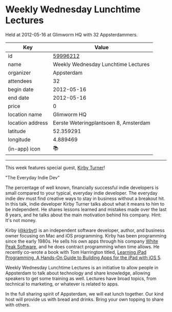 # Weekly Wednesday Lunchtime Lectures
Held at 2012-05-16 at Glimworm HQ with 32 Appsterdammers.
        
|Key|Value
|---|---|
|id|[59996212](https://www.meetup.com/appsterdam/events/59996212/)|
|name|Weekly Wednesday Lunchtime Lectures|
|organizer|Appsterdam|
|attendees|32|
|begin date|2012-05-16|
|end date|2012-05-16|
|price|0|
|location name|Glimworm HQ|
|location address|Eerste Weteringplantsoen 8, Amsterdam|
|latitude|52.359291|
|longitude|4.889469|
|(in-app) icon|📚|

---

This week features special guest, [Kirby Turner](http://www.kirbyturner.com/)!

"The Everyday Indie Dev"

The percentage of well known, financially successful indie developers is small compared to your typical, everyday indie developer. The everyday indie dev must find creative ways to stay in business without a breakout hit. In this talk, indie developer Kirby Turner talks about what it means to him to be independent. He shares lessons learned and mistakes made over the last 8 years, and he talks about the main motivation behind his company. Hint: It's not money.

Kirby ([@kirbyt](https://twitter.com/#%21/kirbyt)) is an independent software developer, author, and business owner focusing on Mac and iOS programming. Kirby has been programming since the early 1980s. He sells his own apps through his company [White Peak Software](http://whitepeaksoftware.com/), and he does contract programming when time allows. He recently co-wrote a book with Tom Harrington titled, [Learning iPad Programming, A Hands-On Guide to Building Apps for the iPad with iOS 5](http://www.amazon.com/Learning-iPad-Programming-Hands--Building/dp/0321750403/ref=la_B004FVC530_1_1?ie=UTF8&qid=1336940899&sr=1-1).

Weekly Wednesday Lunchtime Lectures is an initiative to allow people in Appsterdam to talk about technology and share knowledge, allowing speakers to get some training as well. Lectures have broad topics, from technical to marketing, or whatever is related to apps.

In the full sharing spirit of Appsterdam, we will eat lunch together. Our kind host will provide us with bread and drinks. Bring your own topping to share with others.


